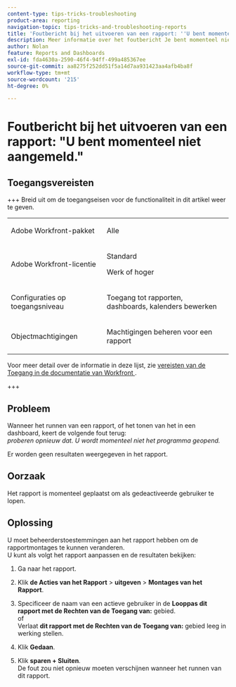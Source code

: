 ```yaml
---
content-type: tips-tricks-troubleshooting
product-area: reporting
navigation-topic: tips-tricks-and-troubleshooting-reports
title: 'Foutbericht bij het uitvoeren van een rapport: ''U bent momenteel niet aangemeld.'''
description: Meer informatie over het foutbericht Je bent momenteel niet aangemeld.
author: Nolan
feature: Reports and Dashboards
exl-id: fda4630a-2590-46f4-94ff-499a485367ee
source-git-commit: aa8275f252dd51f5a14d7aa931423aa4afb4ba8f
workflow-type: tm+mt
source-wordcount: '215'
ht-degree: 0%

---
```


# Foutbericht bij het uitvoeren van een rapport: &quot;U bent momenteel niet aangemeld.&quot;

## Toegangsvereisten

+++ Breid uit om de toegangseisen voor de functionaliteit in dit artikel weer te geven.

<table style="table-layout:auto"> 
 <col> 
 <col> 
 <tbody> 
  <tr> 
   <td role="rowheader">Adobe Workfront-pakket</td> 
   <td> <p>Alle</p> </td> 
  </tr> 
  <tr> 
   <td role="rowheader">Adobe Workfront-licentie</td> 
   <td> 
     <p>Standard</p>
     <p>Werk of hoger</p>
   </td> 
  </tr> 
  <tr> 
   <td role="rowheader">Configuraties op toegangsniveau</td> 
   <td> <p>Toegang tot rapporten, dashboards, kalenders bewerken</p> </td> 
  </tr> 
  <tr> 
   <td role="rowheader">Objectmachtigingen</td> 
   <td> <p>Machtigingen beheren voor een rapport</p> </td> 
  </tr> 
 </tbody> 
</table>

Voor meer detail over de informatie in deze lijst, zie [ vereisten van de Toegang in de documentatie van Workfront ](/help/quicksilver/administration-and-setup/add-users/access-levels-and-object-permissions/access-level-requirements-in-documentation.md).

+++


## Probleem

Wanneer het runnen van een rapport, of het tonen van het in een dashboard, keert de volgende fout terug:\
*proberen opnieuw dat. U wordt momenteel niet het programma geopend.*

Er worden geen resultaten weergegeven in het rapport.

## Oorzaak

Het rapport is momenteel geplaatst om als gedeactiveerde gebruiker te lopen.

## Oplossing

U moet beheerderstoestemmingen aan het rapport hebben om de rapportmontages te kunnen veranderen.\
U kunt als volgt het rapport aanpassen en de resultaten bekijken:

1. Ga naar het rapport.
1. Klik **de Acties van het Rapport** > **uitgeven** > **Montages van het Rapport**.

1. Specificeer de naam van een actieve gebruiker in de **Looppas dit rapport met de Rechten van de Toegang van:** gebied.\
   of\
   Verlaat **dit rapport met de Rechten van de Toegang van:** gebied leeg in werking stellen.

1. Klik **Gedaan**.
1. Klik **sparen + Sluiten**.\
   De fout zou niet opnieuw moeten verschijnen wanneer het runnen van dit rapport.
